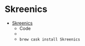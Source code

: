 # Skreenics
- [Skreenics](https://code.google.com/archive/p/skreenics/)
  -   Code
  - 
  - `brew cask install Skreenics`
